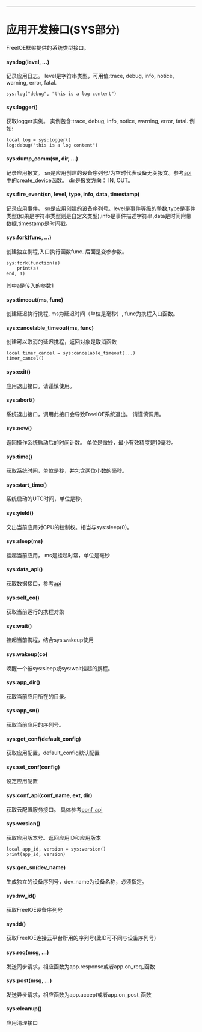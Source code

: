 
---

# 应用开发接口(SYS部分)

FreeIOE框架提供的系统类型接口。


#### sys:log(level, ...)

记录应用日志。 level是字符串类型，可用值:trace, debug, info, notice, warning, error, fatal.

```
sys:log("debug", "this is a log content")
```


#### sys:logger()

获取logger实例。 实例包含:trace, debug, info, notice, warning, error, fatal. 例如:

```
local log = sys:logger()
log:debug("this is a log content")
```


#### sys:dump_comm(sn, dir, ...)

记录应用报文。 sn是应用创建的设备序列号/为空时代表设备无关报文。参考[api](api.md) 中的[create_device](api.md#apicreate_device)函数。 dir是报文方向： IN, OUT。


#### sys:fire_event(sn, level, type, info, data, timestamp)

记录应用事件。 sn是应用创建的设备序列号。level是事件等级的整数,type是事件类型(如果是字符串类型则是自定义类型),info是事件描述字符串,data是时间附带数据,timestamp是时间戳。


#### sys:fork(func, ...)

创建独立携程,入口执行函数func. 后面是变参参数。

```
sys:fork(function(a)
	print(a)
end, 1)
```

其中a是传入的参数1


#### sys:timeout(ms, func)

创建延迟执行携程, ms为延迟时间（单位是毫秒）, func为携程入口函数。


#### sys:cancelable_timeout(ms, func)

创建可以取消的延迟携程，返回对象是取消函数

```
local timer_cancel = sys:cancelable_timeout(...)
timer_cancel()
```


#### sys:exit()

应用退出接口。请谨慎使用。 


#### sys:abort()

系统退出接口，调用此接口会导致FreeIOE系统退出。 请谨慎调用。 


#### sys:now()

返回操作系统启动后的时间计数。 单位是微妙，最小有效精度是10毫秒。


#### sys:time()

获取系统时间，单位是秒，并包含两位小数的毫秒。


#### sys:start_time()

系统启动的UTC时间，单位是秒。


#### sys:yield()

交出当前应用对CPU的控制权。相当与sys:sleep(0)。


#### sys:sleep(ms)

挂起当前应用， ms是挂起时常，单位是毫秒


#### sys:data_api()

获取数据接口，参考[api](api.md)


#### sys:self_co()

获取当前运行的携程对象


#### sys:wait()

挂起当前携程，结合sys:wakeup使用


#### sys:wakeup(co)

唤醒一个被sys:sleep或sys:wait挂起的携程。


#### sys:app_dir()

获取当前应用所在的目录。


#### sys:app_sn()

获取当前应用的序列号。


#### sys:get_conf(default_config)

获取应用配置，default_config默认配置


#### sys:set_conf(config)

设定应用配置


#### sys:conf_api(conf_name, ext, dir)

获取云配置服务接口。 具体参考[conf_api](conf_api.md)


#### sys:version()

获取应用版本号。返回应用ID和应用版本

```
local app_id, version = sys:version()
print(app_id, version)
```


#### sys:gen_sn(dev_name)

生成独立的设备序列号，dev_name为设备名称，必须指定。


#### sys:hw_id()

获取FreeIOE设备序列号


#### sys:id()

获取FreeIOE连接云平台所用的序列号(此ID可不同与设备序列号)


#### sys:req(msg, ...)

发送同步请求，相应函数为app.response或者app.on_req_<msg>函数


#### sys:post(msg, ...)

发送异步请求，相应函数为app.accept或者app.on_post_<msg>函数


#### sys:cleanup()

应用清理接口


